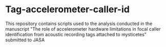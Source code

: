 # Tag-accelerometer-caller-id
This repository contains scripts used to the analysis conducted in the manuscript "The role of accelerometer hardware limitations in focal caller identification from acoustic recording tags attached to mysticetes" submitted to JASA 
